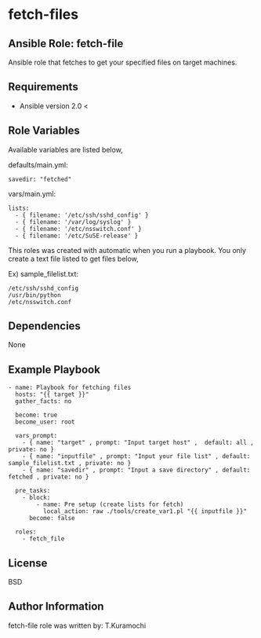 fetch-files
=========

Ansible Role: fetch-file
------------

Ansible role that fetches to get your specified files on target machines.

Requirements
------------

* Ansible version 2.0 < 

Role Variables
--------------

Available variables are listed below,

defaults/main.yml:
```
savedir: "fetched"
```

vars/main.yml:

```
lists:
  - { filename: '/etc/ssh/sshd_config' }
  - { filename: '/var/log/syslog' }
  - { filename: '/etc/nsswitch.conf' }
  - { filename: '/etc/SuSE-release' }
```

This roles was created with automatic when you run a playbook.
You only create a text file listed to get files below,

Ex) sample_filelist.txt:
```
/etc/ssh/sshd_config
/usr/bin/python
/etc/nsswitch.conf
```

Dependencies
------------

None

Example Playbook
----------------

```
- name: Playbook for fetching files
  hosts: "{{ target }}"
  gather_facts: no

  become: true
  become_user: root

  vars_prompt:
    - { name: "target" , prompt: "Input target host" ,  default: all , private: no }
    - { name: "inputfile" , prompt: "Input your file list" , default: sample_filelist.txt , private: no }
    - { name: "savedir" , prompt: "Input a save directory" , default: fetched , private: no }

  pre_tasks:
    - block:
        - name: Pre setup (create lists for fetch)
          local_action: raw ./tools/create_var1.pl "{{ inputfile }}"
      become: false

  roles:
    - fetch_file

```

License
-------

BSD

Author Information
------------------

fetch-file role was written by: T.Kuramochi
